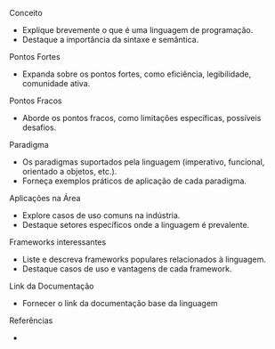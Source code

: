 
Conceito
- Explique brevemente o que é uma linguagem de programação.
- Destaque a importância da sintaxe e semântica.

Pontos Fortes

- Expanda sobre os pontos fortes, como eficiência, legibilidade, comunidade ativa.

Pontos Fracos

- Aborde os pontos fracos, como limitações específicas, possíveis desafios.

Paradigma

- Os paradigmas suportados pela linguagem (imperativo, funcional, orientado a objetos, etc.).
- Forneça exemplos práticos de aplicação de cada paradigma.

Aplicações na Área

- Explore casos de uso comuns na indústria.
- Destaque setores específicos onde a linguagem é prevalente.

Frameworks interessantes

- Liste e descreva frameworks populares relacionados à linguagem.
- Destaque casos de uso e vantagens de cada framework.

Link da Documentação

- Fornecer o link da documentação base da linguagem

Referências

- 


